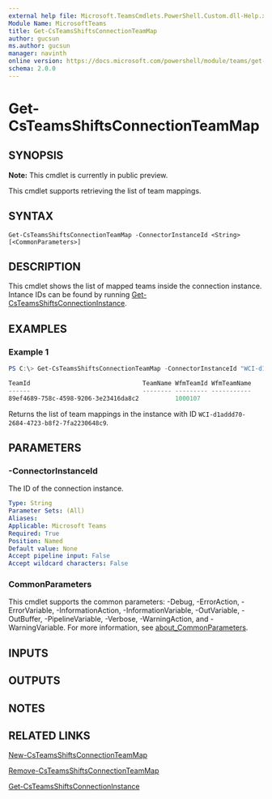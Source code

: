 ```yaml
---
external help file: Microsoft.TeamsCmdlets.PowerShell.Custom.dll-Help.xml
Module Name: MicrosoftTeams
title: Get-CsTeamsShiftsConnectionTeamMap
author: gucsun
ms.author: gucsun
manager: navinth
online version: https://docs.microsoft.com/powershell/module/teams/get-csteamsshiftsconnectionteammap
schema: 2.0.0
---
```


# Get-CsTeamsShiftsConnectionTeamMap

## SYNOPSIS

**Note:** This cmdlet is currently in public preview.

This cmdlet supports retrieving the list of team mappings.

## SYNTAX

```
Get-CsTeamsShiftsConnectionTeamMap -ConnectorInstanceId <String> [<CommonParameters>]
```

## DESCRIPTION

This cmdlet shows the list of mapped teams inside the connection instance. Intance IDs can be found by running [Get-CsTeamsShiftsConnectionInstance](Get-CsTeamsShiftsConnectionInstance.md).

## EXAMPLES

### Example 1
```powershell
PS C:\> Get-CsTeamsShiftsConnectionTeamMap -ConnectorInstanceId "WCI-d1addd70-2684-4723-b8f2-7fa2230648c9"

TeamId                               TeamName WfmTeamId WfmTeamName
------                               -------- --------- -----------
89ef4689-758c-4598-9206-3e23416da8c2          1000107
```

Returns the list of team mappings in the instance with ID `WCI-d1addd70-2684-4723-b8f2-7fa2230648c9`.

## PARAMETERS

### -ConnectorInstanceId

The ID of the connection instance.

```yaml
Type: String
Parameter Sets: (All)
Aliases:
Applicable: Microsoft Teams
Required: True
Position: Named
Default value: None
Accept pipeline input: False
Accept wildcard characters: False
```

### CommonParameters
This cmdlet supports the common parameters: -Debug, -ErrorAction, -ErrorVariable, -InformationAction, -InformationVariable, -OutVariable, -OutBuffer, -PipelineVariable, -Verbose, -WarningAction, and -WarningVariable. For more information, see [about_CommonParameters](https://go.microsoft.com/fwlink/?LinkID=113216).

## INPUTS

## OUTPUTS

## NOTES

## RELATED LINKS

[New-CsTeamsShiftsConnectionTeamMap](New-CsTeamsShiftsConnectionTeamMap.md)

[Remove-CsTeamsShiftsConnectionTeamMap](Remove-CsTeamsShiftsConnectionTeamMap.md)

[Get-CsTeamsShiftsConnectionInstance](Get-CsTeamsShiftsConnectionInstance.md)
